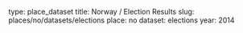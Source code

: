 type: place_dataset
title: Norway / Election Results
slug: places/no/datasets/elections
place: no
dataset: elections
year: 2014

